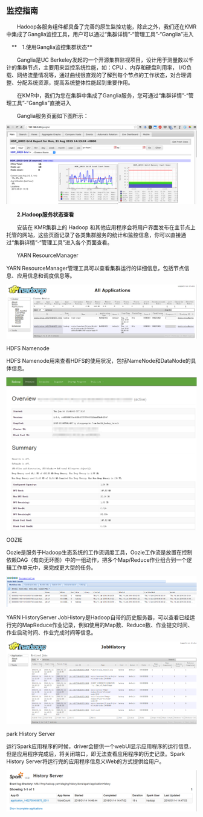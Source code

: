 ## 监控指南

　　Hadoop各服务组件都具备了完善的原生监控功能，除此之外，我们还在KMR中集成了Ganglia监控工具，用户可以通过“集群详情”-“管理工具”-“Ganglia”进入


　**　1.使用Ganglia监控集群状态**

　　Ganglia是UC Berkeley发起的一个开源集群监视项目，设计用于测量数以千计的集群节点，主要用来监控系统性能，如：CPU 、内存和硬盘利用率， I/O负载、网络流量情况等，通过曲线很直观的了解到每个节点的工作状态，对合理调整、分配系统资源，提高系统整体性能起到重要作用。

　　在KMR中，我们为您在集群中集成了Ganglia服务，您可通过“集群详情”-“管理工具”-“Ganglia”直接进入

　　Ganglia服务页面如下图所示：

![ganlia](./images/jkzn1.png)


　　**2.Hadoop服务状态查看**

　　安装在 KMR集群上的 Hadoop 和其他应用程序会将用户界面发布在主节点上托管的网站，这些页面记录了各类集群服务的统计和监控信息，你可以直接通过“集群详情”-“管理工具”进入各个页面查看。

　　YARN ResourceManager

YARN ResourceManager管理工具可以查看集群运行的详细信息，包括节点信息、应用信息和调度信息等。


![resourcemanager](./images/jkzn2.png)

HDFS Namenode

HDFS Namenode用来查看HDFS的使用状况，包括NameNode和DataNode的具体信息。

![namenode](./images/jkzn3.png)


OOZIE

Oozie是服务于Hadoop生态系统的工作流调度工具，Oozie工作流是放置在控制依赖DAG（有向无环图）中的一组动作，把多个Map/Reduce作业组合到一个逻辑工作单元中，来完成更大型的任务。

![oozie](./images/jkzn4.png)

YARN HistoryServer
JobHistory是Hadoop自带的历史服务器，可以查看已经运行完的MapReduce作业记录，例如使用的Map数、Reduce数、作业提交时间、作业启动时间、作业完成时间等信息。

![historyserver](./images/jkzn5.png)


park History Server

运行Spark应用程序的时候，driver会提供一个webUI显示应用程序的运行信息，但是应用程序完成后，将关闭端口，即无法查看应用程序的历史记录。Spark History Server将运行完的应用程序信息义Web的方式提供给用户。

![spark](./images/jkzn6.png)
